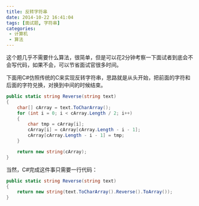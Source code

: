 ```yaml
---
title: 反转字符串
date: 2014-10-22 16:41:04
tags: [面试题, 字符串]
categories: 
 - 计算机
 - 算法
---
```

这个题几乎不需要什么算法，很简单，但是可以花2分钟考察一下面试者到底会不会写代码，如果不会，可以节省面试官很多时间。

下面用C#仿照传统的C来实现反转字符串，思路就是从头开始，把前面的字符和后面的字符兑换，对换到中间的时候结束。  
``` csharp
public static string Reverse(string text)
{
    char[] cArray = text.ToCharArray();
    for (int i = 0; i < cArray.Length / 2; i++)
    {
        char tmp = cArray[i];
        cArray[i] = cArray[cArray.Length - i - 1];
        cArray[cArray.Length - i - 1] = tmp;
    }

    return new string(cArray);
}
```

当然，C#完成这件事只需要一行代码：
``` csharp
public static string Reverse(string text)
{
    return new string(text.ToCharArray().Reverse().ToArray());
}
```